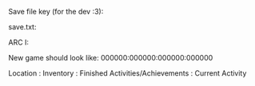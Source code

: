 Save file key (for the dev :3):

save.txt:

ARC I:

New game should look like: 000000:000000:000000:000000

Location : Inventory : Finished Activities/Achievements : Current Activity

